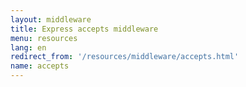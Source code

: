 ```yaml
---
layout: middleware
title: Express accepts middleware
menu: resources
lang: en
redirect_from: '/resources/middleware/accepts.html'
name: accepts
---
```

